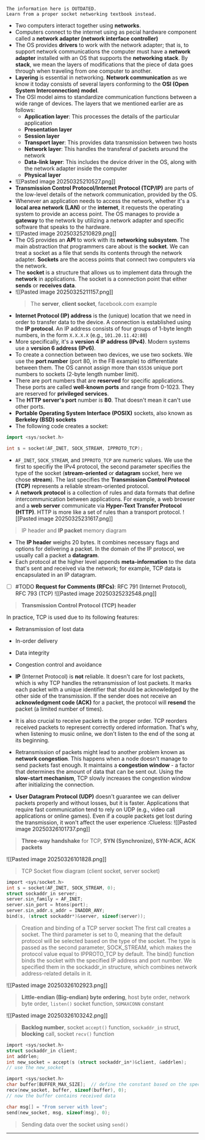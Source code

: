 ```ad-warning
The information here is OUTDATED. 
Learn from a proper socket networking textbook instead.
```
- Two computers interact together using **networks**.
- Computers connect to the internet using as pecial hardware component called a **network adapter (network interface controller)**
- The OS provides **drivers** to work with the network adapter; that is, to support network communications the computer must have a **network adapter** installed with an OS that supports the **networking stack**. By **stack**, we mean the layers of modifications that the piece of data goes through when traveling from one computer to another.
- **Layering** is essential in networking. **Network communication** as we know it today consists of several layers conforming to the **OSI (Open System Interconnection) model**.
- The OSI model aims to standardize communication functions between a wide range of devices. The layers that we mentioned earlier are as follows:
	- **Application layer**: This processes the details of the particular application
	- **Presentation layer**
	- **Session layer**
	- **Transport layer**: This provides data transmission between two hosts
	- **Network layer**: This handles the transferal of packets around the network
	- **Data-link layer**: This includes the device driver in the OS, along with the network adapter inside the computer
	- **Physical layer**
- ![[Pasted image 20250325210527.png]]
- **Transmission Control Protocol/Internet Protocol (TCP/IP)** are parts of the low-level details of the network communication, provided by the OS.
- Whenever an application needs to access the network, whether it's a **local area network (LAN)** or the **internet**, it requests the operating system to provide an access point. The OS manages to provide a **gateway** to the network by utilizing a network adapter and specific software that speaks to the hardware.
- ![[Pasted image 20250325210829.png]]
- The OS provides an **API** to work with its **networking subsystem**. The main abstraction that programmers care about is the **socket**. We can treat a socket as a file that sends its contents through the network adapter. **Sockets** are the access points that connect two computers via the network. 
- The **socket** is a structure that allows us to implement data through the **network** in applications. The socket is a connection point that either **sends** or **receives data**.
- ![[Pasted image 20250325211157.png]]
  > The **server**, **client socket**, facebook.com example
- **Internet Protocol (IP) address** is the (unique) location that we need in order to transfer data to the device. A connection is established using the **IP protocol**. An IP address consists of four groups of 1-byte length numbers, in the form `X.X.X.X` (e.g., `101.20.11.42:80`)
- More specifically, it's a **version 4 IP address (IPv4)**. Modern systems use a **version 6 address (IPv6)**. 
- To create a connection between two devices, we use two sockets. We use the **port number** (port 80, in the FB example) to differentiate between them. The OS cannot assign more than `65536` unique port numbers to sockets (2-byte length number limit).
- There are port numbers that are **reserved** for specific applications. These ports are called **well-known ports** and range from 0-1023. They are reserved for **privileged services**. 
- The **HTTP server's port** number is **80**. That doesn't mean it can't use other ports.
- **Portable Operating System Interface (POSIX)** sockets, also known as **Berkeley (BSD) sockets**
- The following code creates a socket: 
```c++
import <sys/socket.h>

int s = socket(AF_INET, SOCK_STREAM, IPPROTO_TCP);
```
- `AF_INET`, `SOCK_STREAM`, and `IPPROTO_TCP` are numeric values. We use the first to specifiy the IPv4 protocol, the second parameter specifies the type of the socket (**stream-oriented** or **datagram** socket, here we chose **stream**). The last specifies the **Transmission Control Protocol (TCP)** represents a reliable stream-oriented protocol.
- A **network protocol** is a collection of rules and data formats that define intercommunication between applications. For example, a web browser and a **web server** communicate via **Hyper-Text Transfer Protocol (HTTP)**. HTTP is more like a set of rules than a transport protocol. 
![[Pasted image 20250325231617.png]]
> IP header and **IP packet** memory diagram

- The **IP header** weighs 20 bytes. It combines necessary flags and options for delivering a packet. In the domain of the IP protocol, we usually call a packet a **datagram**.
- Each protocol at the higher level appends **meta-information** to the data that's sent and received via the network; for example, TCP data is encapsulated in an IP datagram.
- [ ] #TODO **Request for Comments (RFCs)**: RFC 791 (Internet Protocol), RFC 793 (TCP)
![[Pasted image 20250325232548.png]]
> **Transmission Control Protocol (TCP) header**

In practice, TCP is used due to its following features:
- Retransmission of lost data
- In-order delivery
- Data integrity
- Congestion control and avoidance

- **IP** (Internet Protocol) is __not__ reliable. It doesn't care for lost packets, which is why TCP handles the retransmission of lost packets. It marks each packet with a unique identifier that should be acknowledged by the other side of the transmission. If the sender does not receive an **acknowledgment code (ACK)** for a packet, the protocol will **resend** the packet (a limited number of times).
- It is also crucial to receive packets in the proper order. TCP reorders received packets to represent correctly ordered information. That's why, when listening to music online, we don't listen to the end of the song at its beginning.
- Retransmission of packets might lead to another problem known as **network congestion**. This happens when a node doesn't manage to send packets fast enough.  It maintains a **congestion window** - a factor that determines the amount of data that can be sent out. Using the **slow-start mechanism**, TCP slowly increases the congestion window after initializing the connection.
- **User Datagram Protocol (UDP)** doesn't guarantee we can deliver packets properly and without losses, but it is faster. Applications that require fast communication tend to rely on UDP (e.g., video call applications or online games). Even if a couple packets get lost during the transmission, it won't affect the user experience :Clueless:
![[Pasted image 20250326101737.png]]
> **Three-way handshake** for TCP, **SYN (Synchronize), SYN-ACK, ACK packets**

![[Pasted image 20250326101828.png]]
> TCP Socket flow diagram (client socket, server socket)

```c
import <sys/socket.h>
int s = socket(AF_INET, SOCK_STREAM, 0);
struct sockaddr_in server;
server.sin_family = AF_INET;
server.sin_port = htons(port);
server.sin_addr.s_addr = INADDR_ANY;
bind(s, (struct sockaddr*)&server, sizeof(server));
```
> Creation and binding of a TCP server socket
> The first call creates a socket. The third parameter is set to 0, meaning that the default protocol will be selected based on the type of the socket. The type is passed as the second parameter, SOCK_STREAM, which makes the protocol value equal to IPPROTO_TCP by default. The bind() function binds the socket with the specified IP address and port number. We specified them in the sockaddr_in structure, which combines network address-related details in it.

![[Pasted image 20250326102923.png]]
> **Little-endian (Big-endian) byte ordering**, host byte order, network byte order, `listen()` socket function, `SOMAXCONN` constant

![[Pasted image 20250326103242.png]]
> **Backlog number**,  socket `accept()` function, `sockaddr_in` struct, **blocking** call, socket `recv()` function

```c
import <sys/socket.h>
struct sockaddr_in client;
int addrlen;
int new_socket = accept(s (struct sockaddr_in*)&client, &addrlen);
// use the new_socket
```

```c
import <sys/socket.h>
char buffer[BUFFER_MAX_SIZE];  // define the constant based on the specifics of the server
recv(new_socket, buffer, sizeof(buffer), 0);
// now the buffer contains received data
```

```c
char msg[] = "From server with love";
send(new_socket, msg, sizeof(msg), 0);
```
> Sending data over the socket using `send()`




---